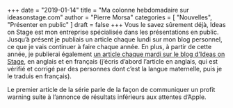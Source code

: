 +++
date        = "2019-01-14"
title       = "Ma colonne hebdomadaire sur ideasonstage.com"
author      = "Pierre Morsa"
categories  = [ "Nouvelles", "Présenter en public" ]
draft       = false
+++
Vous le savez sûrement déjà, Ideas on Stage est mon entreprise spécialisée dans les présentations en public. Jusqu’à présent je publiais un article chaque lundi sur mon blog personnel, ce que je vais continuer à faire chaque année. En plus, à partir de cette année, je publierai également [un article chaque mardi sur le blog d'Ideas on Stage](https://www.ideasonstage.fr/news/), en anglais et en français (j’écris d’abord l’article en anglais, qui est vérifié et corrigé par des personnes dont c’est la langue maternelle, puis je le traduis en français).

Le premier article de la série parle de la façon de communiquer un profit warning suite à l’annonce de résultats inférieurs aux attentes d’Apple.